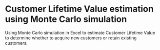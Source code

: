 # Customer Lifetime Value estimation using Monte Carlo simulation
Using Monte Carlo simulation in Excel to estimate Customer Lifetime Value to determine whether to acquire new customers or retain existing customers.

